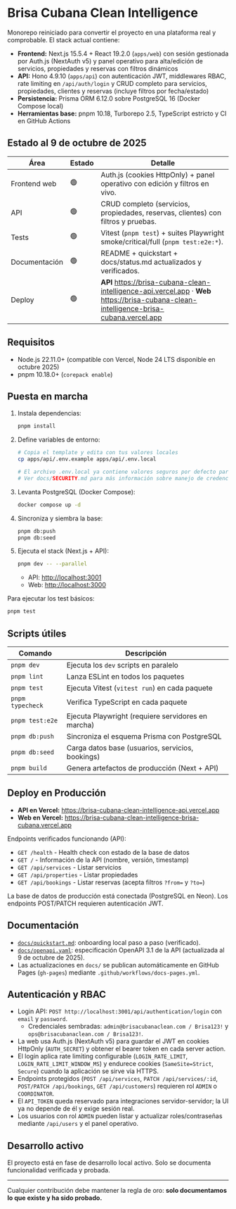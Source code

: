 # Brisa Cubana Clean Intelligence

Monorepo reiniciado para convertir el proyecto en una plataforma real y comprobable. El stack actual contiene:

- **Frontend:** Next.js 15.5.4 + React 19.2.0 (`apps/web`) con sesión gestionada por Auth.js (NextAuth v5) y panel operativo para alta/edición de servicios, propiedades y reservas con filtros dinámicos
- **API:** Hono 4.9.10 (`apps/api`) con autenticación JWT, middlewares RBAC, rate limiting en `/api/auth/login` y CRUD completo para servicios, propiedades, clientes y reservas (incluye filtros por fecha/estado)
- **Persistencia:** Prisma ORM 6.12.0 sobre PostgreSQL 16 (Docker Compose local)
- **Herramientas base:** pnpm 10.18, Turborepo 2.5, TypeScript estricto y CI en GitHub Actions

## Estado al 9 de octubre de 2025

| Área          | Estado | Detalle                                                                                                                                  |
| ------------- | ------ | ---------------------------------------------------------------------------------------------------------------------------------------- |
| Frontend web  | 🟢     | Auth.js (cookies HttpOnly) + panel operativo con edición y filtros en vivo.                                                              |
| API           | 🟢     | CRUD completo (servicios, propiedades, reservas, clientes) con filtros y pruebas.                                                        |
| Tests         | 🟢     | Vitest (`pnpm test`) + suites Playwright smoke/critical/full (`pnpm test:e2e:*`).                                                        |
| Documentación | 🟢     | README + quickstart + docs/status.md actualizados y verificados.                                                                         |
| Deploy        | 🟢     | **API** https://brisa-cubana-clean-intelligence-api.vercel.app · **Web** https://brisa-cubana-clean-intelligence-brisa-cubana.vercel.app |

## Requisitos

- Node.js 22.11.0+ (compatible con Vercel, Node 24 LTS disponible en octubre 2025)
- pnpm 10.18.0+ (`corepack enable`)

## Puesta en marcha

1. Instala dependencias:
   ```bash
   pnpm install
   ```
2. Define variables de entorno:

   ```bash
   # Copia el template y edita con tus valores locales
   cp apps/api/.env.example apps/api/.env.local

   # El archivo .env.local ya contiene valores seguros por defecto para desarrollo local
   # Ver docs/SECURITY.md para más información sobre manejo de credenciales
   ```

3. Levanta PostgreSQL (Docker Compose):
   ```bash
   docker compose up -d
   ```
4. Sincroniza y siembra la base:
   ```bash
   pnpm db:push
   pnpm db:seed
   ```
5. Ejecuta el stack (Next.js + API):

   ```bash
   pnpm dev -- --parallel
   ```

   - API: <http://localhost:3001>
   - Web: <http://localhost:3000>

Para ejecutar los test básicos:

```bash
pnpm test
```

## Scripts útiles

| Comando          | Descripción                                        |
| ---------------- | -------------------------------------------------- |
| `pnpm dev`       | Ejecuta los `dev` scripts en paralelo              |
| `pnpm lint`      | Lanza ESLint en todos los paquetes                 |
| `pnpm test`      | Ejecuta Vitest (`vitest run`) en cada paquete      |
| `pnpm typecheck` | Verifica TypeScript en cada paquete                |
| `pnpm test:e2e`  | Ejecuta Playwright (requiere servidores en marcha) |
| `pnpm db:push`   | Sincroniza el esquema Prisma con PostgreSQL        |
| `pnpm db:seed`   | Carga datos base (usuarios, servicios, bookings)   |
| `pnpm build`     | Genera artefactos de producción (Next + API)       |

## Deploy en Producción

- **API en Vercel:** https://brisa-cubana-clean-intelligence-api.vercel.app
- **Web en Vercel:** https://brisa-cubana-clean-intelligence-brisa-cubana.vercel.app

Endpoints verificados funcionando (API):

- `GET /health` - Health check con estado de la base de datos
- `GET /` - Información de la API (nombre, versión, timestamp)
- `GET /api/services` - Listar servicios
- `GET /api/properties` - Listar propiedades
- `GET /api/bookings` - Listar reservas (acepta filtros `?from=` y `?to=`)

La base de datos de producción está conectada (PostgreSQL en Neon). Los endpoints POST/PATCH requieren autenticación JWT.

## Documentación

- [`docs/quickstart.md`](docs/quickstart.md): onboarding local paso a paso (verificado).
- [`docs/openapi.yaml`](docs/openapi.yaml): especificación OpenAPI 3.1 de la API (actualizada al 9 de octubre de 2025).
- Las actualizaciones en `docs/` se publican automáticamente en GitHub Pages (`gh-pages`) mediante `.github/workflows/docs-pages.yml`.

## Autenticación y RBAC

- Login API: `POST http://localhost:3001/api/authentication/login` con `email` y `password`.
  - Credenciales sembradas: `admin@brisacubanaclean.com / Brisa123!` y `ops@brisacubanaclean.com / Brisa123!`.
- La web usa Auth.js (NextAuth v5) para guardar el JWT en cookies HttpOnly (`AUTH_SECRET`) y obtener el bearer token en cada server action.
- El login aplica rate limiting configurable (`LOGIN_RATE_LIMIT`, `LOGIN_RATE_LIMIT_WINDOW_MS`) y endurece cookies (`SameSite=Strict`, `Secure`) cuando la aplicación se sirve vía HTTPS.
- Endpoints protegidos (`POST /api/services`, `PATCH /api/services/:id`, `POST/PATCH /api/bookings`, `GET /api/customers`) requieren rol `ADMIN` o `COORDINATOR`.
- El `API_TOKEN` queda reservado para integraciones servidor-servidor; la UI ya no depende de él y exige sesión real.
- Los usuarios con rol `ADMIN` pueden listar y actualizar roles/contraseñas mediante `/api/users` y el panel operativo.

## Desarrollo activo

El proyecto está en fase de desarrollo local activo. Solo se documenta funcionalidad verificada y probada.

---

Cualquier contribución debe mantener la regla de oro: **solo documentamos lo que existe y ha sido probado.**
